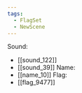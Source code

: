 ```yaml
---
tags:
  - FlagSet
  - NewScene
---
```

Sound:
- [[sound_122]]
- [[sound_39]]
Name:
- [[name_10]]
Flag:
- [[flag_9477]]
